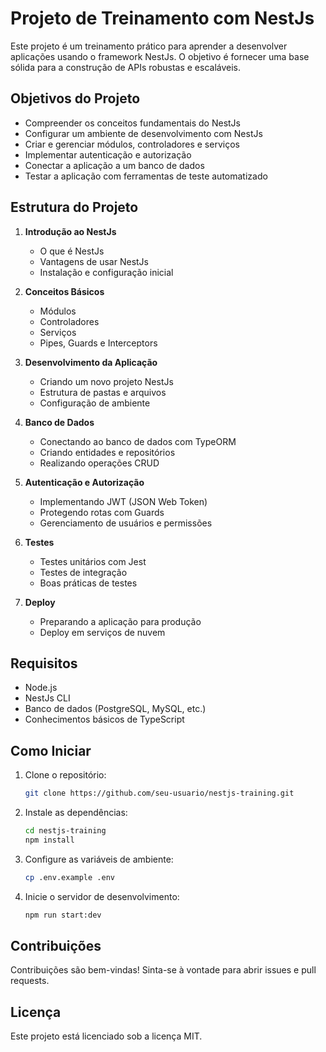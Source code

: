 # Projeto de Treinamento com NestJs

Este projeto é um treinamento prático para aprender a desenvolver aplicações usando o framework NestJs. O objetivo é fornecer uma base sólida para a construção de APIs robustas e escaláveis.

## Objetivos do Projeto

- Compreender os conceitos fundamentais do NestJs
- Configurar um ambiente de desenvolvimento com NestJs
- Criar e gerenciar módulos, controladores e serviços
- Implementar autenticação e autorização
- Conectar a aplicação a um banco de dados
- Testar a aplicação com ferramentas de teste automatizado

## Estrutura do Projeto

1. **Introdução ao NestJs**
    - O que é NestJs
    - Vantagens de usar NestJs
    - Instalação e configuração inicial

2. **Conceitos Básicos**
    - Módulos
    - Controladores
    - Serviços
    - Pipes, Guards e Interceptors

3. **Desenvolvimento da Aplicação**
    - Criando um novo projeto NestJs
    - Estrutura de pastas e arquivos
    - Configuração de ambiente

4. **Banco de Dados**
    - Conectando ao banco de dados com TypeORM
    - Criando entidades e repositórios
    - Realizando operações CRUD

5. **Autenticação e Autorização**
    - Implementando JWT (JSON Web Token)
    - Protegendo rotas com Guards
    - Gerenciamento de usuários e permissões

6. **Testes**
    - Testes unitários com Jest
    - Testes de integração
    - Boas práticas de testes

7. **Deploy**
    - Preparando a aplicação para produção
    - Deploy em serviços de nuvem

## Requisitos

- Node.js
- NestJs CLI
- Banco de dados (PostgreSQL, MySQL, etc.)
- Conhecimentos básicos de TypeScript

## Como Iniciar

1. Clone o repositório:
    ```bash
    git clone https://github.com/seu-usuario/nestjs-training.git
    ```
2. Instale as dependências:
    ```bash
    cd nestjs-training
    npm install
    ```
3. Configure as variáveis de ambiente:
    ```bash
    cp .env.example .env
    ```
4. Inicie o servidor de desenvolvimento:
    ```bash
    npm run start:dev
    ```

## Contribuições

Contribuições são bem-vindas! Sinta-se à vontade para abrir issues e pull requests.

## Licença

Este projeto está licenciado sob a licença MIT.
